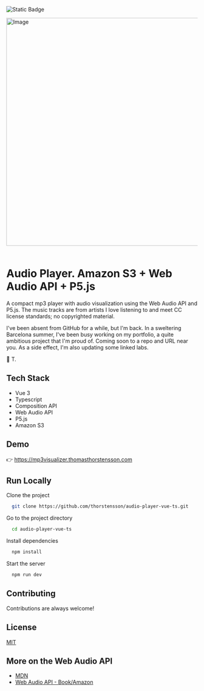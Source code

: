 ![Static Badge](https://img.shields.io/badge/Composition%20API-orange)

<img width="600" height="600" alt="Image" src="https://github.com/user-attachments/assets/7423f02e-fb37-4eda-82ed-86561f71123b" />

<br/>
<br/>

# Audio Player. Amazon S3 + Web Audio API + P5.js

A compact mp3 player with audio visualization using the Web Audio API and P5.js. The music tracks are from artists I love listening to and meet CC license standards; no copyrighted material.

I've been absent from GitHub for a while, but I'm back. In a sweltering Barcelona summer, I've been busy working on my portfolio, a quite ambitious project that I'm proud of. Coming soon to a repo and URL near you. As a side effect, I'm also updating some linked labs.

:penguin: T.

## Tech Stack

- Vue 3
- Typescript
- Composition API
- Web Audio API
- P5.js
- Amazon S3

## Demo

👉 https://mp3visualizer.thomasthorstensson.com

## Run Locally

Clone the project

```bash
  git clone https://github.com/thorstensson/audio-player-vue-ts.git
```

Go to the project directory

```bash
  cd audio-player-vue-ts
```

Install dependencies

```bash
  npm install
```

Start the server

```bash
  npm run dev
```
## Contributing

Contributions are always welcome!

## License

[MIT](https://choosealicense.com/licenses/mit/)

## More on the Web Audio API

 - [MDN](https://developer.mozilla.org/en-US/docs/Web/API/Web_Audio_API/Visualizations_with_Web_Audio_API)
 - [Web Audio API - Book/Amazon](https://www.amazon.com/Web-Audio-API-Advanced-Interactive/dp/1449332684)


